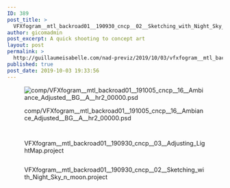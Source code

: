```yaml
---
ID: 389
post_title: >
  VFXfogram__mtl_backroad01__190930_cncp__02__Sketching_with_Night_Sky_n_moon.project
author: gicomadmin
post_excerpt: A quick shooting to concept art
layout: post
permalink: >
  http://guillaumeisabelle.com/nad-previz/2019/10/03/vfxfogram__mtl_backroad01__190930_cncp__02__sketching_with_night_sky_n_moon-project/
published: true
post_date: 2019-10-03 19:33:56
---
```

<!-- wp:image {"id":454} --><figure class="wp-block-image">

<img src="http://guillaumeisabelle.com/nad-previz/wp-content/uploads/sites/19/2019/10/image-7.png" alt="comp/VFXfogram__mtl_backroad01__191005_cncp__16__Ambiance_Adjusted__BG__A__hr2_00000.psd" class="wp-image-454" /><figcaption>comp/VFXfogram\_\_mtl_backroad01\_\_191005_cncp\_\_16\_\_Ambiance_Adjusted\_\_BG\_\_A__hr2_00000.psd</figcaption></figure> <!-- /wp:image -->

<!-- wp:image {"id":413} --><figure class="wp-block-image">

<img src="http://guillaumeisabelle.com/nad-previz/wp-content/uploads/sites/19/2019/10/image-5.png" alt="" class="wp-image-413" /></figure> <!-- /wp:image -->

<!-- wp:image {"id":409} --><figure class="wp-block-image">

<img src="http://guillaumeisabelle.com/nad-previz/wp-content/uploads/sites/19/2019/10/image-4-1024x629.png" alt="" class="wp-image-409" /><figcaption>VFXfogram\_\_mtl_backroad01\_\_190930_cncp\_\_03\_\_Adjusting_LightMap.project</figcaption></figure> <!-- /wp:image -->

<!-- wp:image {"id":392} --><figure class="wp-block-image">

<img src="http://guillaumeisabelle.com/nad-previz/wp-content/uploads/sites/19/2019/10/image-3-1024x578.png" alt="" class="wp-image-392" /><figcaption>VFXfogram\_\_mtl_backroad01\_\_190930_cncp\_\_02\_\_Sketching_with_Night_Sky_n_moon.project</figcaption></figure> <!-- /wp:image -->